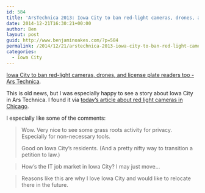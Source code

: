 ```yaml
---
id: 584
title: 'ArsTechnica 2013: Iowa City to ban red-light cameras, drones, and license plate readers too'
date: 2014-12-21T16:30:21+00:00
author: Ben
layout: post
guid: http://www.benjaminoakes.com/?p=584
permalink: /2014/12/21/arstechnica-2013-iowa-city-to-ban-red-light-cameras-drones-and-license-plate-readers-too/
categories:
  - Iowa City
---
```

[Iowa City to ban red-light cameras, drones, and license plate readers too - Ars Technica](http://arstechnica.com/tech-policy/2013/06/iowa-city-to-ban-not-only-red-light-cameras-but-drones-license-plate-readers-too/).

This is old news, but I was especially happy to see a story about Iowa City in Ars Technica. I found it via [today&#8217;s article about red light cameras in Chicago](http://arstechnica.com/tech-policy/2014/12/major-chicago-study-finds-red-light-cameras-not-safer-cause-more-rear-end-injuries/).

I especially like some of the comments:

> Wow. Very nice to see some grass roots activity for privacy. Especially for non-necessary tools.
> 
> Good on Iowa City&#8217;s residents. (And a pretty nifty way to transition a petition to law.) 

> How&#8217;s the IT job market in Iowa City? I may just move... 

> Reasons like this are why I love Iowa City and would like to relocate there in the future.